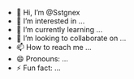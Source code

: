 - 👋 Hi, I’m @Sstgnex
- 👀 I’m interested in ...
- 🌱 I’m currently learning ...
- 💞️ I’m looking to collaborate on ...
- 📫 How to reach me ...
- 😄 Pronouns: ...
- ⚡ Fun fact: ...

<!---
Sstgnex/Sstgnex is a ✨ special ✨ repository because its `README.md` (this file) appears on your GitHub profile.
You can click the Preview link to take a look at your changes.
--->
